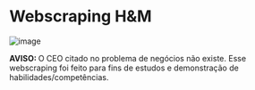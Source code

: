 # Webscraping H&M 

![image](https://user-images.githubusercontent.com/94385953/148562771-c49c5852-7004-42fb-bb54-c733c28e8c06.png)

 <b> AVISO: </b> O CEO citado no problema de negócios não existe. Esse webscraping foi feito para fins de estudos e demonstração de habilidades/competências. 
 
 
